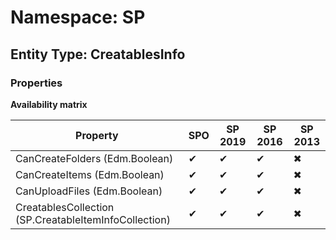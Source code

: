 # Namespace: SP

## Entity Type: CreatablesInfo

### Properties

**Availability matrix**

Property | SPO | SP 2019 | SP 2016 | SP 2013
----------|-----|---------|---------|--------
CanCreateFolders (Edm.Boolean) | ✔ | ✔ | ✔ | ✖
CanCreateItems (Edm.Boolean) | ✔ | ✔ | ✔ | ✖
CanUploadFiles (Edm.Boolean) | ✔ | ✔ | ✔ | ✖
CreatablesCollection (SP.CreatableItemInfoCollection) | ✔ | ✔ | ✔ | ✖

